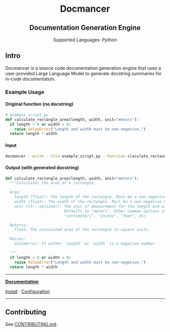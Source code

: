 <h1 align="center">Docmancer</h1><h2 align="center"> Documentation Generation Engine</h2>

<p align="center">
Supported Languages:
  <em>
    Python
  </em>
</p>

## Intro

Docmancer is a source code documentation generation engine that uses a user-provided Large Language Model to generate docstring summaries for in-code documentation.

### Example Usage

#### Original function (no docstring)

```py
# example_script.py
def calculate_rectangle_area(length, width, unit="meters"):
  if length < 0 or width < 0:
    raise ValueError("Length and width must be non-negative.")
  return length * width
```

#### Input

```bash
docmancer --write --file example_script.py --function claculate_rectangle_area --style "PEP"
```

#### Output (with generated docstring)

```py
def calculate_rectangle_area(length, width, unit="meters"):
  """Calculates the area of a rectangle.

  Args:
    length (float): The length of the rectangle. Must be a non-negative number.
    width (float): The width of the rectangle. Must be a non-negative number.
    unit (str, optional): The unit of measurement for the length and width.
                          Defaults to "meters". Other common options include
                          "centimeters", "inches", "feet", etc.

  Returns:
    float: The calculated area of the rectangle in square units.

  Raises:
    ValueError: If either `length` or `width` is a negative number.

  """
  if length < 0 or width < 0:
    raise ValueError("Length and width must be non-negative.")
  return length * width
```

---

**[Documentation](docs/)**

[Install](docs/Install.md) ·
[Configuration](docs/Configuration.md)

---

## Contributing

See [CONTRIBUTING.md](CONTRIBUTING.md).
